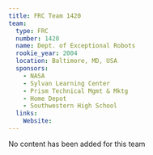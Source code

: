 ```yaml
---
title: FRC Team 1420
team:
  type: FRC
  number: 1420
  name: Dept. of Exceptional Robots
  rookie_year: 2004
  location: Baltimore, MD, USA
  sponsors:
    - NASA
    - Sylvan Learning Center
    - Prism Technical Mgmt & Mktg
    - Home Depot
    - Southwestern High School
  links:
    Website: 
---
```

No content has been added for this team
